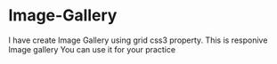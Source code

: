 # Image-Gallery
I have create Image Gallery using grid css3 property. 
This is responive Image gallery
You can use it for your practice
